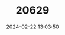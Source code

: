 ---
title: "20629"
category: "Coendou mexicanus"
draft: false
date: 2024-02-22 13:03:50
languages:
  English: ["Mexican Hairy Dwarf Porcupine", "Mexican Tree Porcupine"]
  French: ["Porc-épic Préhensile"]
---
